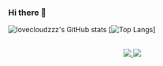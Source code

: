 ### Hi there 👋
  ![lovecloudzzz's GitHub stats](https://github-readme-stats.vercel.app/api?username=lovecloudzzz&show_icons=true&theme=buefy&card_width=200&hide_title=true)
  [![Top Langs](https://github-readme-stats.vercel.app/api/top-langs/?username=lovecloudzzz&layout=compact)]
<div align="center">
  <br>
  <a href="https://www.linkedin.com/in/dmitriy-moiseenko-406357271/">
    <img src="https://img.shields.io/badge/LinkedIn-0077B5?style=for-the-badge&logo=linkedin&logoColor=white">
  </a>
  <a href="https://t.me/yeuxfroids">
    <img src="https://img.shields.io/badge/Telegram-2CA5E0?style=for-the-badge&logo=telegram&logoColor=white">
  </a>
<div/>
